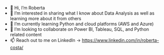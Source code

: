 - 👋 Hi, I’m Roberta
- 👀 I’m interested in sharing what I know about Data Analysis as well as learning more about it from others
- 🌱 I’m currently learning Python and cloud platforms (AWS and Azure)
- 💞️ I’m looking to collaborate on Power BI, Tableau, SQL, and Python related content
- 📫 Reach out to me on LinkedIn -> https://www.linkedin.com/in/roberta-costa/

<!---
RobertaBRC/RobertaBRC is a ✨ special ✨ repository because its `README.md` (this file) appears on your GitHub profile.
You can click the Preview link to take a look at your changes.
--->
